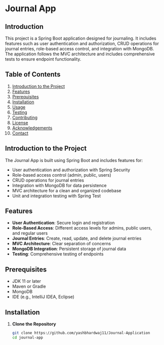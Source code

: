 # Journal App

## Introduction

This project is a Spring Boot application designed for journaling. It includes features such as user authentication and authorization, CRUD operations for journal entries, role-based access control, and integration with MongoDB. The application follows the MVC architecture and includes comprehensive tests to ensure endpoint functionality.

## Table of Contents

1. [Introduction to the Project](#introduction-to-the-project)
2. [Features](#features)
3. [Prerequisites](#prerequisites)
4. [Installation](#installation)
5. [Usage](#usage)
6. [Testing](#testing)
7. [Contributing](#contributing)
8. [License](#license)
9. [Acknowledgements](#acknowledgements)
10. [Contact](#contact)

## Introduction to the Project

The Journal App is built using Spring Boot and includes features for:

- User authentication and authorization with Spring Security
- Role-based access control (admin, public, users)
- CRUD operations for journal entries
- Integration with MongoDB for data persistence
- MVC architecture for a clean and organized codebase
- Unit and integration testing with Spring Test

## Features

- **User Authentication**: Secure login and registration
- **Role-Based Access**: Different access levels for admins, public users, and regular users
- **Journal Entries**: Create, read, update, and delete journal entries
- **MVC Architecture**: Clear separation of concerns
- **MongoDB Integration**: Persistent storage of journal data
- **Testing**: Comprehensive testing of endpoints

## Prerequisites

- JDK 11 or later
- Maven or Gradle
- MongoDB
- IDE (e.g., IntelliJ IDEA, Eclipse)

## Installation

1. **Clone the Repository**

   ```bash
   git clone https://github.com/yashbhardwaj11/Journal-Application
   cd journal-app
